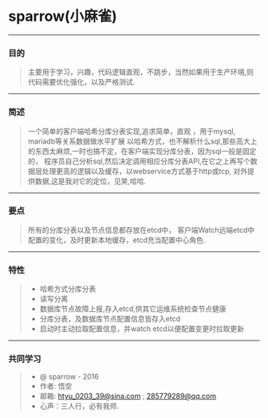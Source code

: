 # sparrow(小麻雀)
------
### 目的
> 主要用于学习，兴趣，代码逻辑直观，不跳步，当然如果用于生产环境,则代码需要优化强化，以及严格测试.
   
------

###  简述
> 一个简单的客户端哈希分库分表实现,追求简单，直观 ，用于mysql, mariadb等关系数据做水平扩展
以哈希方式，也不解析什么sql,那些高大上的东西太麻烦,一时也搞不定，在客户端实现分库分表，因为sql一般是固定的，
程序员自己分析sql,然后决定调用相应分库分表API,在它之上再写个数据层处理更高的逻辑以及缓存，以webservice方式基于http或tcp,
对外提供数据,这是我对它的定位，见笑,哈哈.

------    
### 要点
> 所有的分库分表以及节点信息都存放在etcd中， 客户端Watch远端etcd中配置的变化，及时更新本地缓存，etcd充当配置中心角色.

------
### 特性
> * 哈希方式分库分表
> * 读写分离
> * 数据库节点故障上报,存入etcd,供其它运维系统检查节点健康
> * 分库分表，及数据库节点配置信息皆存入etcd
> * 启动时主动拉取配置信息，并watch etcd以便配置变更时拉取更新

------
### 共同学习

> * @ sparrow - 2016
> * 作者: 悟空
> * 邮箱: htyu_0203_39@sina.com ; 285779289@qq.com
> * 心声：三人行，必有我师.
